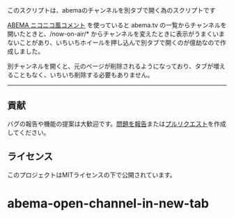このスクリプトは、abemaのチャンネルを別タブで開く為のスクリプトです

[ABEMA ニコニコ風コメント](https://greasyfork.org/ja/scripts/444327-abema-%E3%83%8B%E3%82%B3%E3%83%8B%E3%82%B3%E9%A2%A8%E3%82%B3%E3%83%A1%E3%83%B3%E3%83%88)
を使っていると abema.tv の一覧からチャンネルを開いたときと、/now-on-air/\* からチャンネルを変えたときに表示がうまくいまないことがあり、いちいちホイールを押し込んで別タブで開くのが億劫なので作成しました。

別チャンネルを開くと、元のページが削除されるようになっており、タブが増えることもなく、いちいち削除する必要もありません。

---

## 貢献

バグの報告や機能の提案は大歓迎です。[問題を報告](https://github.com/yossy17/abema-open-channel-in-new-tab/issues)または[プルリクエスト](https://github.com/yossy17/abema-open-channel-in-new-tab/pulls)を作成してください。

## ライセンス

このプロジェクトはMITライセンスの下で公開されています。
# abema-open-channel-in-new-tab
